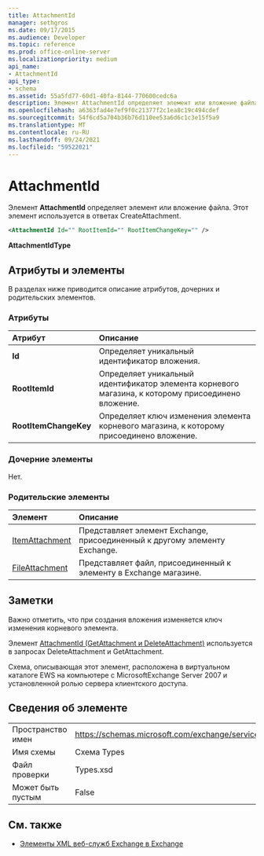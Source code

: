 ```yaml
---
title: AttachmentId
manager: sethgros
ms.date: 09/17/2015
ms.audience: Developer
ms.topic: reference
ms.prod: office-online-server
ms.localizationpriority: medium
api_name:
- AttachmentId
api_type:
- schema
ms.assetid: 55a5fd77-60d1-40fa-8144-770600cedc6a
description: Элемент AttachmentId определяет элемент или вложение файла. Этот элемент используется в ответах CreateAttachment.
ms.openlocfilehash: a6363fad4e7ef9f0c21377f2c1ea8c19c494cdef
ms.sourcegitcommit: 54f6cd5a704b36b76d110ee53a6d6c1c3e15f5a9
ms.translationtype: MT
ms.contentlocale: ru-RU
ms.lasthandoff: 09/24/2021
ms.locfileid: "59522021"
---
```

# <a name="attachmentid"></a>AttachmentId

Элемент **AttachmentId** определяет элемент или вложение файла. Этот элемент используется в ответах CreateAttachment. 
  
```xml
<AttachmentId Id="" RootItemId="" RootItemChangeKey="" />
```

 **AttachmentIdType**
## <a name="attributes-and-elements"></a>Атрибуты и элементы

В разделах ниже приводится описание атрибутов, дочерних и родительских элементов.
  
### <a name="attributes"></a>Атрибуты

|**Атрибут**|**Описание**|
|:-----|:-----|
|**Id** <br/> |Определяет уникальный идентификатор вложения.  <br/> |
|**RootItemId** <br/> |Определяет уникальный идентификатор элемента корневого магазина, к которому присоединено вложение.  <br/> |
|**RootItemChangeKey** <br/> |Определяет ключ изменения элемента корневого магазина, к которому присоединено вложение.  <br/> |
   
### <a name="child-elements"></a>Дочерние элементы

Нет.
  
### <a name="parent-elements"></a>Родительские элементы

|**Элемент**|**Описание**|
|:-----|:-----|
|[ItemAttachment](itemattachment.md) <br/> |Представляет элемент Exchange, присоединенный к другому элементу Exchange.  <br/> |
|[FileAttachment](fileattachment.md) <br/> |Представляет файл, присоединенный к элементу в Exchange магазине.  <br/> |
   
## <a name="remarks"></a>Заметки

Важно отметить, что при создания вложения изменяется ключ изменения корневого элемента.
  
Элемент [AttachmentId (GetAttachment и DeleteAttachment)](attachmentid-getattachment-and-deleteattachment.md) используется в запросах DeleteAttachment и GetAttachment. 
  
Схема, описывающая этот элемент, расположена в виртуальном каталоге EWS на компьютере с MicrosoftExchange Server 2007 и установленной ролью сервера клиентского доступа.
  
## <a name="element-information"></a>Сведения об элементе

|||
|:-----|:-----|
|Пространство имен  <br/> |https://schemas.microsoft.com/exchange/services/2006/types  <br/> |
|Имя схемы  <br/> |Схема Types  <br/> |
|Файл проверки  <br/> |Types.xsd  <br/> |
|Может быть пустым  <br/> |False  <br/> |
   
## <a name="see-also"></a>См. также

- [Элементы XML веб-служб Exchange в Exchange](ews-xml-elements-in-exchange.md)

